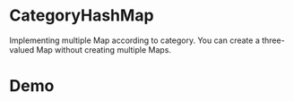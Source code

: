 # CategoryHashMap
Implementing multiple Map according to category. 
You can create a three-valued Map without creating multiple Maps.

# Demo





